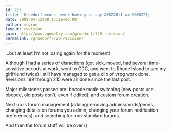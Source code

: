 ```yaml
---
id: 721
title: 'Gruedorf means never having to say &#8220;I win!&#8221;'
date: 2009-04-12T08:17:16+00:00
author: mcgrue
layout: revision
guid: http://www.egometry.com/gruedorf/720-revision/
permalink: /gruedorf/720-revision/
---
```

&#8230;but at least I&#8217;m not losing again for the moment!

Although I had a series of disractions (got sick, moved, had several time-sensitive periods at work, went to GDC, and went to Rhode Island to see my girlfriend twice) I still have managed to get a clip of vrpg work done.  Revisions 199 through 215 were all done since the last post.

Major milestones passed are: bbcode mode switching (new posts use bbcode, old posts don&#8217;t, even if edited), and custom forum creation.

Next up is forum management (adding/removing admins/mods/peons, changing details on forums you admin, changing your forum notification preferences), and searching for non-standard forums.

And then the forum stuff will be over ()